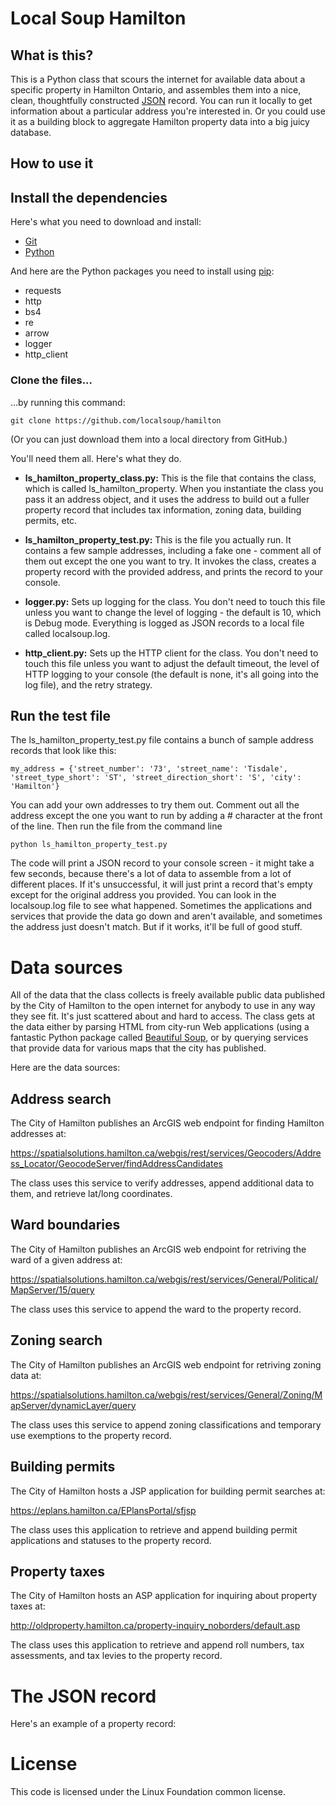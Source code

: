 # Local Soup Hamilton

## What is this?

This is a Python class that scours the internet for available data about a specific property in Hamilton Ontario, and assembles them into a nice, clean, thoughtfully constructed [JSON](https://www.w3schools.com/whatis/whatis_json.asp) record. You can run it locally to get information about a particular address you're interested in. Or you could use it as a building block to aggregate Hamilton property data into a big juicy database.

## How to use it

## Install the dependencies

Here's what you need to download and install:
- [Git](https://git-scm.com/downloads)
- [Python](https://www.python.org/downloads/)

And here are the Python packages you need to install using [pip](https://www.w3schools.com/python/python_pip.asp):
- requests
- http
- bs4
- re
- arrow
- logger
- http_client

### Clone the files...

...by running this command:

``git clone https://github.com/localsoup/hamilton``

(Or you can just download them into a local directory from GitHub.)

You'll need them all. Here's what they do.

- **ls_hamilton_property_class.py:** This is the file that contains the class, which is called ls_hamilton_property. When you instantiate the class you pass it an address object, and it uses the address to build out a fuller property record that includes tax information, zoning data, building permits, etc. 

- **ls_hamilton_property_test.py:** This is the file you actually run. It contains a few sample addresses, including a fake one - comment all of them out except the one you want to try. It invokes the class, creates a property record with the provided address, and prints the record to your console. 

- **logger.py:** Sets up logging for the class. You don't need to touch this file unless you want to change the level of logging - the default is 10, which is Debug mode. Everything is logged as JSON records to a local file called localsoup.log. 

- **http_client.py:** Sets up the HTTP client for the class. You don't need to touch this file unless you want to adjust the default timeout, the level of HTTP logging to your console (the default is none, it's all going into the log file), and the retry strategy. 

## Run the test file

The ls_hamilton_property_test.py file contains a bunch of sample address records that look like this:

``my_address = {'street_number': '73', 'street_name': 'Tisdale', 'street_type_short': 'ST', 'street_direction_short': 'S', 'city': 'Hamilton'}``

You can add your own addresses to try them out. Comment out all the address except the one you want to run by adding a # character at the front of the line. Then run the file from the command line

``python ls_hamilton_property_test.py``

The code will print a JSON record to your console screen - it might take a few seconds, because there's a lot of data to assemble from a lot of different places. If it's unsuccessful, it will just print a record that's empty except for the original address you provided. You can look in the localsoup.log file to see what happened. Sometimes the applications and services that provide the data go down and aren't available, and sometimes the address just doesn't match. But if it works, it'll be full of good stuff.


# Data sources

All of the data that the class collects is freely available public data published by the City of Hamilton to the open internet for anybody to use in any way they see fit. It's just scattered about and hard to access. The class gets at the data either by parsing HTML from city-run Web applications (using a fantastic Python package called [Beautiful Soup](https://www.crummy.com/software/BeautifulSoup/), or by querying services that provide data for various maps that the city has published.

Here are the data sources:

## Address search

The City of Hamilton publishes an ArcGIS web endpoint for finding Hamilton addresses at: 

https://spatialsolutions.hamilton.ca/webgis/rest/services/Geocoders/Address_Locator/GeocodeServer/findAddressCandidates

The class uses this service to verify addresses, append additional data to them, and retrieve lat/long coordinates.

## Ward boundaries

The City of Hamilton publishes an ArcGIS web endpoint for retriving the ward of a given address at:

https://spatialsolutions.hamilton.ca/webgis/rest/services/General/Political/MapServer/15/query

The class uses this service to append the ward to the property record.


## Zoning search

The City of Hamilton publishes an ArcGIS web endpoint for retriving zoning data at:

https://spatialsolutions.hamilton.ca/webgis/rest/services/General/Zoning/MapServer/dynamicLayer/query

The class uses this service to append zoning classifications and temporary use exemptions to the property record.


## Building permits

The City of Hamilton hosts a JSP application for building permit searches at:

https://eplans.hamilton.ca/EPlansPortal/sfjsp

The class uses this application to retrieve and append building permit applications and statuses to the property record.


## Property taxes

The City of Hamilton hosts an ASP application for inquiring about property taxes at:

http://oldproperty.hamilton.ca/property-inquiry_noborders/default.asp

The class uses this application to retrieve and append roll numbers, tax assessments, and tax levies to the property record.


# The JSON record

Here's an example of a property record:


# License

This code is licensed under the Linux Foundation common license.
